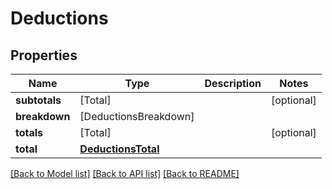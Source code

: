 # Deductions

## Properties
Name | Type | Description | Notes
------------ | ------------- | ------------- | -------------
**subtotals** | [Total] |  | [optional] 
**breakdown** | [DeductionsBreakdown] |  | 
**totals** | [Total] |  | [optional] 
**total** | [**DeductionsTotal**](DeductionsTotal.md) |  | 

[[Back to Model list]](../README.md#documentation-for-models) [[Back to API list]](../README.md#documentation-for-api-endpoints) [[Back to README]](../README.md)


